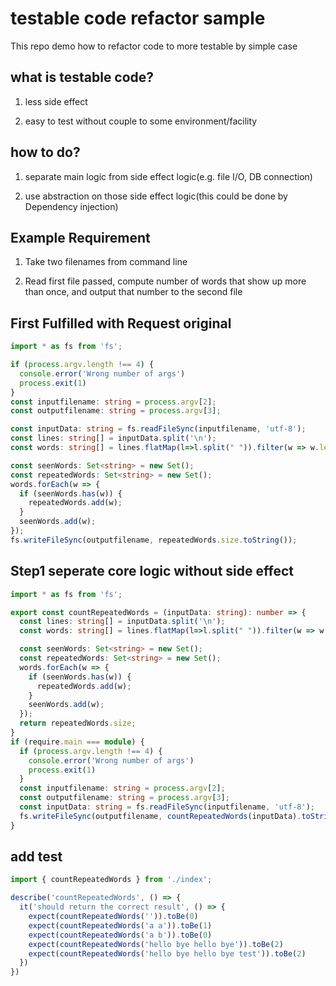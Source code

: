# testable code refactor sample

This repo demo how to refactor code to more testable by simple case

## what is testable code?

1. less side effect

2. easy to test without couple to some environment/facility

## how to do?

1. separate main logic from side effect logic(e.g. file I/O, DB connection)

2. use abstraction on those side effect logic(this could be done by Dependency injection)

## Example Requirement

1. Take two filenames from command line

2. Read first file passed, compute number of words that show up more than once, and output that number to the second file

## First Fulfilled with Request original

```typescript
import * as fs from 'fs';

if (process.argv.length !== 4) {
  console.error('Wrong number of args')
  process.exit(1)
}
const inputfilename: string = process.argv[2];
const outputfilename: string = process.argv[3];

const inputData: string = fs.readFileSync(inputfilename, 'utf-8');
const lines: string[] = inputData.split('\n');
const words: string[] = lines.flatMap(l=>l.split(" ")).filter(w => w.length > 0);

const seenWords: Set<string> = new Set();
const repeatedWords: Set<string> = new Set();
words.forEach(w => {
  if (seenWords.has(w)) {
    repeatedWords.add(w);
  }
  seenWords.add(w);
});
fs.writeFileSync(outputfilename, repeatedWords.size.toString());
```

## Step1 seperate core logic without side effect

```typescript
import * as fs from 'fs';

export const countRepeatedWords = (inputData: string): number => {
  const lines: string[] = inputData.split('\n');
  const words: string[] = lines.flatMap(l=>l.split(" ")).filter(w => w.length > 0);

  const seenWords: Set<string> = new Set();
  const repeatedWords: Set<string> = new Set();
  words.forEach(w => {
    if (seenWords.has(w)) {
      repeatedWords.add(w);
    }
    seenWords.add(w);
  });
  return repeatedWords.size;
}
if (require.main === module) {
  if (process.argv.length !== 4) {
    console.error('Wrong number of args')
    process.exit(1)
  }
  const inputfilename: string = process.argv[2];
  const outputfilename: string = process.argv[3];
  const inputData: string = fs.readFileSync(inputfilename, 'utf-8');
  fs.writeFileSync(outputfilename, countRepeatedWords(inputData).toString());
}
```

## add test

```typescript
import { countRepeatedWords } from './index';

describe('countRepeatedWords', () => {
  it('should return the correct result', () => {
    expect(countRepeatedWords('')).toBe(0)
    expect(countRepeatedWords('a a')).toBe(1)
    expect(countRepeatedWords('a b')).toBe(0)
    expect(countRepeatedWords('hello bye hello bye')).toBe(2)
    expect(countRepeatedWords('hello bye hello bye test')).toBe(2)
  })
})
```